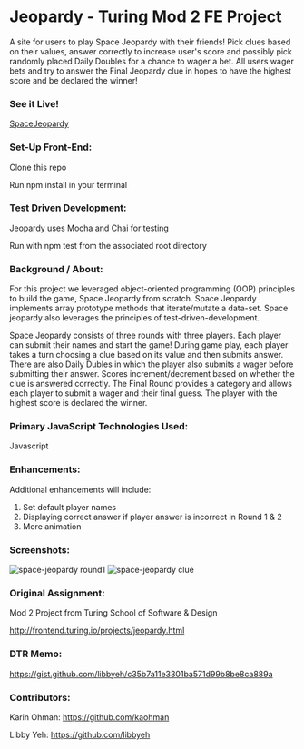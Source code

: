 # Jeopardy - Turing Mod 2 FE Project
A site for users to play Space Jeopardy with their friends! Pick clues based on their values, answer correctly to increase user's score and possibly pick randomly placed Daily Doubles for a chance to wager a bet. All users wager bets and try to answer the Final Jeopardy clue in hopes to have the highest score and be declared the winner!

### See it Live!

[SpaceJeopardy](https://kaohman.github.io/jeopardy/)


### Set-Up Front-End:
Clone this repo

Run npm install in your terminal


### Test Driven Development:
Jeopardy uses Mocha and Chai for testing

Run with npm test from the associated root directory


### Background / About:
For this project we leveraged object-oriented programming (OOP) principles to build the game, Space Jeopardy from scratch. Space Jeopardy implements array prototype methods that iterate/mutate a data-set. Space jeopardy also leverages the principles of test-driven-development.

Space Jeopardy consists of three rounds with three players. Each player can submit their names and start the game! During game play, each player takes a turn choosing a clue based on its value and then submits answer. There are also Daily Dubles in which the player also submits a wager before submitting their answer. Scores increment/decrement based on whether the clue is answered correctly. The Final Round provides a category and allows each player to submit a wager and their final guess. The player with the highest score is declared the winner. 


### Primary JavaScript Technologies Used:
Javascript


### Enhancements:
Additional enhancements will include:
1. Set default player names
2. Displaying correct answer if player answer is incorrect in Round 1 & 2
3. More animation


### Screenshots:
![space-jeopardy round1](assets/round1-screenshot.png)
![space-jeopardy clue](assets/clue-screenshot.png)


### Original Assignment:
Mod 2 Project from Turing School of Software & Design 

http://frontend.turing.io/projects/jeopardy.html


### DTR Memo:
https://gist.github.com/libbyeh/c35b7a11e3301ba571d99b8be8ca889a


### Contributors:
Karin Ohman: https://github.com/kaohman

Libby Yeh: https://github.com/libbyeh


